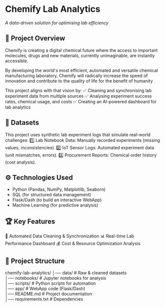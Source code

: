 # Chemify Lab Analytics

_A data-driven solution for optimising lab efficiency_

## 📌 Project Overview

Chemify is creating a digital chemical future where the access to important molecules, drugs and new materials, currently unimaginable, are instantly accessible. 

By developing the world's most efficient, automated and versatile chemical manufacturing laboratory, Chemify will radically increase the speed of innovation and contribute to the quality of life for the benefit of humanity

This project aligns with that vision by:
✅ Cleaning and synchronising lab experiment data from multiple sources
✅ Analysing experiment success rates, chemical usage, and costs
✅ Creating an AI-powered dashboard for lab analytics

## 📂 Datasets

This project uses synthetic lab experiment logs that simulate real-world challenges:
1️⃣ Lab Notebook Data: Manually recorded experiments (missing values, inconsistencies).
2️⃣ IoT Sensor Logs: Automated experiment data (unit mismatches, errors).
3️⃣ Procurement Reports: Chemical order history (cost analysis).

## ⚙️ Technologies Used
- Python (Pandas, NumPy, Matplotlib, Seaborn)
- SQL (for structured data management)
- Flask/Dash (to build an interactive WebApp)
- Machine Learning (for predictive analysis)


## 🏆 Key Features

🚀 Automated Data Cleaning & Synchronization
📊 Real-time Lab Performance Dashboard
💰 Cost & Resource Optimization Analysis

## 📖 Project Structure

chemify-lab-analytics/
│── data/               # Raw & cleaned datasets  
│── notebooks/          # Jupyter notebooks for analysis  
│── scripts/            # Python scripts for automation  
│── app/                # WebApp code (Flask/Dash)  
│── README.md           # Project documentation  
│── requirements.txt    # Dependencies  



